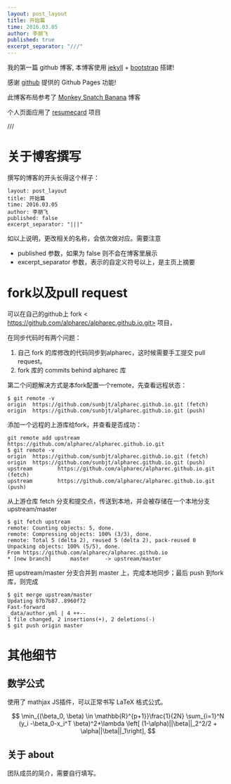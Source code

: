 ```yaml
---
layout: post_layout
title: 开始篇
time: 2016.03.05
author: 李朋飞
published: true
excerpt_separator: "///"
---
```


我的第一篇 github 博客, 本博客使用 [jekyll](http://jekyll.bootcss.com/) + [bootstrap](http://v3.bootcss.com) 搭建!

感谢 [github](https://github.com) 提供的 Github Pages 功能!

此博客布局参考了 [Monkey Snatch Banana](http://www.monkeysnatchbanana.com/) 博客

个人页面应用了 [resumecard](http://ddbullfrog.github.io/resumecard/) 项目


///


# 关于博客撰写

撰写的博客的开头长得这个样子：

	layout: post_layout
	title: 开始篇
	time: 2016.03.05
	author: 李朋飞
	published: false
	excerpt_separator: "|||"

如以上说明，更改相关的名称，会依次做对应。需要注意

- published 参数，如果为 false 则不会在博客里展示
- excerpt_separator 参数，表示的自定义符号以上，是主页上摘要

# fork以及pull request

可以在自己的github上 fork < https://github.com/alpharec/alpharec.github.io.git> 项目，

在同步代码时有两个问题：

1. 自己 fork 的库修改的代码同步到alpharec，这时候需要手工提交 pull request。
2. fork 库的 commits behind alpharec 库

第二个问题解决方式是本fork配置一个remote，先查看远程状态：

	$ git remote -v
	origin  https://github.com/sunbjt/alpharec.github.io.git (fetch)
	origin  https://github.com/sunbjt/alpharec.github.io.git (push)

添加一个远程的上游库给fork，并查看是否成功：

	git remote add upstream https://github.com/alpharec/alpharec.github.io.git
	$ git remote -v
	origin  https://github.com/sunbjt/alpharec.github.io.git (fetch)
	origin  https://github.com/sunbjt/alpharec.github.io.git (push)
	upstream        https://github.com/alpharec/alpharec.github.io.git (fetch)
	upstream        https://github.com/alpharec/alpharec.github.io.git (push)

从上游仓库 fetch 分支和提交点，传送到本地，并会被存储在一个本地分支 upstream/master 

	$ git fetch upstream
	remote: Counting objects: 5, done.
	remote: Compressing objects: 100% (3/3), done.
	remote: Total 5 (delta 2), reused 5 (delta 2), pack-reused 0
	Unpacking objects: 100% (5/5), done.
	From https://github.com/alpharec/alpharec.github.io
	* [new branch]      master     -> upstream/master

把 upstream/master 分支合并到 master 上，完成本地同步；最后 push 到fork库，则完成

	$ git merge upstream/master
	Updating 87b7b87..8960f72
	Fast-forward
	_data/author.yml | 4 ++--
	1 file changed, 2 insertions(+), 2 deletions(-)
	$ git push origin master

# 其他细节

## 数学公式


使用了  mathjax JS插件，可以正常书写 LaTeX 格式公式。

$$
\min_{(\beta_0, \beta) \in \mathbb{R}^{p+1}}\frac{1}{2N} \sum_{i=1}^N (y_i -\beta_0-x_i^T \beta)^2+\lambda \left[ (1-\alpha)||\beta||_2^2/2 + \alpha||\beta||_1\right],
$$

## 关于 about

团队成员的简介，需要自行填写。
